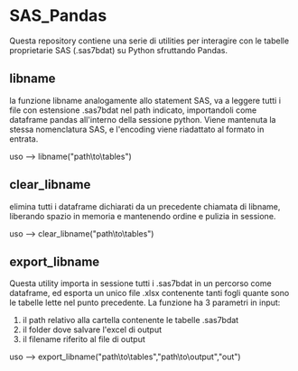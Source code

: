 # SAS_Pandas
Questa repository contiene una serie di utilities per interagire con le tabelle proprietarie SAS (.sas7bdat) su Python sfruttando Pandas.

## libname
la funzione libname analogamente allo statement SAS, va a leggere tutti i file con estensione .sas7bdat nel path indicato, importandoli come dataframe pandas all'interno della sessione python. Viene mantenuta la stessa nomenclatura SAS, e l'encoding viene riadattato al formato in entrata.

uso --> libname("path\to\tables\")

## clear_libname
elimina tutti i dataframe dichiarati da un precedente chiamata di libname, liberando spazio in memoria e mantenendo ordine e pulizia in sessione.

uso --> clear_libname("path\to\tables\")

## export_libname
Questa utility importa in sessione tutti i .sas7bdat in un percorso come dataframe, ed esporta un unico file .xlsx contenente tanti fogli quante sono le tabelle lette nel punto precedente. La funzione ha 3 parametri in input:
 1) il path relativo alla cartella contenente le tabelle .sas7bdat
 2) il folder dove salvare l'excel di output
 3) il filename riferito al file di output 

uso --> export_libname("path\to\tables\","path\to\output\","out")
